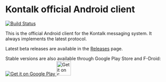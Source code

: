 Kontalk official Android client
===============================

[![Build Status](https://travis-ci.org/kontalk/androidclient.svg?branch=master)](https://travis-ci.org/kontalk/androidclient)

This is the official Android client for the Kontalk messaging system. It always implements the latest protocol.

Latest beta releases are available in the [Releases](//github.com/kontalk/androidclient/releases) page.

Stable versions are also available through Google Play Store and F-Droid:  
<a href="https://play.google.com/store/apps/details?id=org.kontalk">
  <img alt="Get it on Google Play"
       src="https://developer.android.com/images/brand/en_generic_rgb_wo_45.png" />
</a>
<a href="https://f-droid.org/repository/browse/?fdid=org.kontalk">
  <img alt="Get it on F-Droid" height="45"
       src="https://f-droid.org/wp-content/uploads/2014/04/cropped-header_resp1.png" />
</a>
